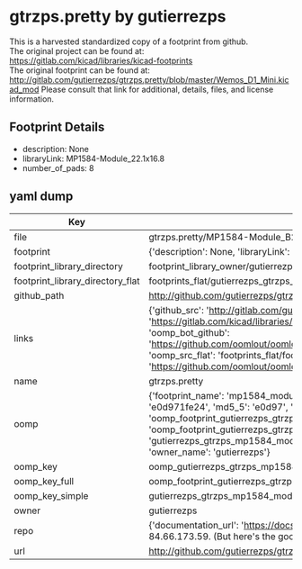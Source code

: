 # gtrzps.pretty by gutierrezps  
This is a harvested standardized copy of a footprint from github.  
The original project can be found at:  
https://gitlab.com/kicad/libraries/kicad-footprints  
The original footprint can be found at:
http://gitlab.com/gutierrezps/gtrzps.pretty/blob/master/Wemos_D1_Mini.kicad_mod
Please consult that link for additional, details, files, and license information.  
## Footprint Details
* description: None  
* libraryLink: MP1584-Module_22.1x16.8  
* number_of_pads: 8  
## yaml dump  
| Key | Value |  
| --- | --- |  
| file | gtrzps.pretty/MP1584-Module_B22.1x16.8mm.kicad_mod |  
| footprint | {'description': None, 'libraryLink': 'MP1584-Module_22.1x16.8', 'number_of_pads': 8} |  
| footprint_library_directory | footprint_library_owner/gutierrezps_gtrzps.pretty |  
| footprint_library_directory_flat | footprints_flat/gutierrezps_gtrzps_mp1584_module_b22_1x16_8mm/working |  
| github_path | http://github.com/gutierrezps/gtrzps.pretty/blob/master/MP1584-Module_B22.1x16.8mm.kicad_mod |  
| links | {'github_src': 'http://gitlab.com/gutierrezps/gtrzps.pretty/blob/master/Wemos_D1_Mini.kicad_mod', 'github_src_repo': 'https://gitlab.com/kicad/libraries/kicad-footprints', 'oomp_bot': 'footprints/gutierrezps_gtrzps_mp1584_module_b22_1x16_8mm/working', 'oomp_bot_github': 'https://github.com/oomlout/oomlout_oomp_footprint_bot/tree/main/footprints/gutierrezps_gtrzps_mp1584_module_b22_1x16_8mm/working', 'oomp_src_flat': 'footprints_flat/footprints_flat/gutierrezps_gtrzps_mp1584_module_b22_1x16_8mm/working', 'oomp_src_flat_github': 'https://github.com/oomlout/oomlout_oomp_footprint_src/tree/main/footprints_flat/gutierrezps_gtrzps_mp1584_module_b22_1x16_8mm/working'} |  
| name | gtrzps.pretty |  
| oomp | {'footprint_name': 'mp1584_module_b22_1x16_8mm', 'library_name': 'gtrzps', 'md5': 'e0d971fe24370f7114fd5aea48419100', 'md5_10': 'e0d971fe24', 'md5_5': 'e0d97', 'md5_6': 'e0d971', 'oomp_key': 'oomp_gutierrezps_gtrzps_mp1584_module_b22_1x16_8mm', 'oomp_key_extra': 'oomp_footprint_gutierrezps_gtrzps_mp1584_module_b22_1x16_8mm', 'oomp_key_full': 'oomp_footprint_gutierrezps_gtrzps_mp1584_module_b22_1x16_8mm_e0d971', 'oomp_key_simple': 'gutierrezps_gtrzps_mp1584_module_b22_1x16_8mm', 'original_filename': 'gtrzps.pretty/MP1584-Module_B22.1x16.8mm.kicad_mod', 'owner_name': 'gutierrezps'} |  
| oomp_key | oomp_gutierrezps_gtrzps_mp1584_module_b22_1x16_8mm |  
| oomp_key_full | oomp_footprint_gutierrezps_gtrzps_mp1584_module_b22_1x16_8mm |  
| oomp_key_simple | gutierrezps_gtrzps_mp1584_module_b22_1x16_8mm |  
| owner | gutierrezps |  
| repo | {'documentation_url': 'https://docs.github.com/rest/overview/resources-in-the-rest-api#rate-limiting', 'message': "API rate limit exceeded for 84.66.173.59. (But here's the good news: Authenticated requests get a higher rate limit. Check out the documentation for more details.)"} |  
| url | http://github.com/gutierrezps/gtrzps.pretty |  

